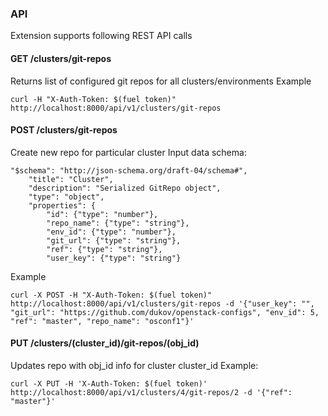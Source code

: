 ### API
Extension supports following REST API calls
#### GET /clusters/git-repos
Returns list of configured git repos for all clusters/environments
Example
```
curl -H "X-Auth-Token: $(fuel token)" http://localhost:8000/api/v1/clusters/git-repos
```

#### POST /clusters/git-repos
Create new repo for particular cluster
Input data schema:
```
"$schema": "http://json-schema.org/draft-04/schema#",
    "title": "Cluster",
    "description": "Serialized GitRepo object",
    "type": "object",
    "properties": {
        "id": {"type": "number"},
        "repo_name": {"type": "string"},
        "env_id": {"type": "number"},
        "git_url": {"type": "string"},
        "ref": {"type": "string"},
        "user_key": {"type": "string"}
```

Example
```
curl -X POST -H "X-Auth-Token: $(fuel token)" http://localhost:8000/api/v1/clusters/git-repos -d '{"user_key": "", "git_url": "https://github.com/dukov/openstack-configs", "env_id": 5, "ref": "master", "repo_name": "osconf1"}'
```

#### PUT /clusters/(cluster_id)/git-repos/(obj_id)
Updates repo with obj_id info for cluster cluster_id
Example:
```
curl -X PUT -H 'X-Auth-Token: $(fuel token)' http://localhost:8000/api/v1/clusters/4/git-repos/2 -d '{"ref": "master"}'
```
